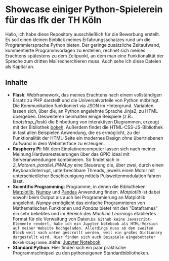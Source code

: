 # Showcase einiger Python-Spielerein für das lfk der TH Köln
Hallo, ich habe diese Repository ausschließlich für die Bewerbung erstellt. Es soll einen kleinen Einblick meines Erfahrungsschatzes rund um die Programmiersprache Python bieten. Der geringe zusätzliche Zeitaufwand, kommentierte Programmvorlagen zu erstellen, rechnet sich meines Erachtens spätestens zu dem Zeitpunkt, an dem man eine Funktionalität der Sprache zum dritten Mal recherchieren muss. Auch sehe ich diese Dateien als Kapital an.
## Inhalte
* **Flask**: Webframework, das meines Erachtens nach einem vollständigen Ersatz zu PHP darstellt und die Universalvorteile von Python mitbringt. Die Kommunikation funktioniert via JSON im Hintergrund. Variablen lassen sich, über die, an Python angelehnte Sprache Jinja2, zu HTML übergeben. Desweiteren beinhalten einige Beispiele (z.B.: *bootstrap_flask*) die Einbettung von interaktiven Diagrammen, erzeugt mit der Bibliothek [bokeh](https://bokeh.pydata.org/en/latest/docs/gallery.html). Außerdem findet die HTML-CSS-JS-Bibliothek in fast allen Beispielen Anwendung, die es ermöglicht, zu der Funktionalität der HTML-Seite ein modernes Design ohne übertriebenen Aufwand in dem Webinterface zu erzeugen.
* **Raspberry Pi**: Mit dem Einplatinencomputer lassen sich nach meiner Meinung Hardwaresteuerungen über das GPIO ideal mit Serveranwendungen kombinieren. So findet sich in *2_Motoren_parallel_PWM.py* eine Steuerung die, über zwei, durch einen Keyboardinterrupt, unterbrechbare Threads, jeweils einen Motor mit unterschiedlicher Beschleunigung mittels Pulsweitenmodulation fahren lässt.
* **Scientific Programming**: Programme, in denen die Bibliotheken [Matplotlib](https://matplotlib.org/gallery/index.html), [Numpy](https://docs.scipy.org/doc/numpy/user/quickstart.html) und [Pandas](https://pandas.pydata.org/pandas-docs/stable/user_guide/merging.html) Anwendung finden. *Matplotlib* ist dabei sowohl beim Output als auch bei Programmierung an Matplotlib angelehnt. *Numpy* ermöglicht das einfache Programmieren von Mathematischen Funktionen und *Pandas* bietet mit den "Dataframes" ein sehr beliebtes und im Bereich des *Machine Learnings* etabliertes Format für die Verwaltung von Daten.``` Da Github keine Javascribt-Elemente rendert, habe ich ein Jupyter Notebook als HTML-Version auf meiner Website hochgeladen. Allerdings muss ab dem zweiten Block weit nach unten gescrollt werden, weil ein großes Dictionary dargestellt wird. Hier finden sich auch Beispiele eingebetteter Bokeh-Diagramme. ```siehe: [Jupyter Notebook](https://raspitips.de/Preprocessing.html)
* **Standard Python**: Hier finden sich ein paar praktische Programmschnipsel zu den pythoneigenen Standardbibliotheken.
